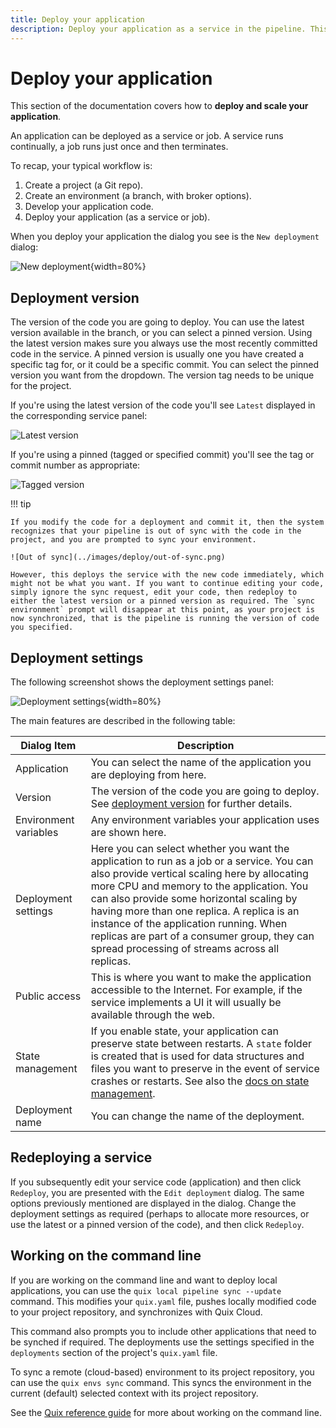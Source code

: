 ```yaml
---
title: Deploy your application
description: Deploy your application as a service in the pipeline. This documentation describes how to deploy and redeploy a service.
---
```


# Deploy your application

This section of the documentation covers how to **deploy and scale your application**. 

An application can be deployed as a service or job. A service runs continually, a job runs just once and then terminates.

To recap, your typical workflow is:

1. Create a project (a Git repo).
2. Create an environment (a branch, with broker options).
3. Develop your application code.
4. Deploy your application (as a service or job).

When you deploy your application the dialog you see is the `New deployment` dialog:

![New deployment](../images/deploy/new-deployment-dialog.png){width=80%}

## Deployment version

The version of the code you are going to deploy. You can use the latest version available in the branch, or you can select a pinned version. Using the latest version makes sure you always use the most recently committed code in the service. A pinned version is usually one you have created a specific tag for, or it could be a specific commit. You can select the pinned version you want from the dropdown. The version tag needs to be unique for the project.

If you're using the latest version of the code you'll see `Latest` displayed in the corresponding service panel:

![Latest version](../images/deploy/deployment-latest-version.png)

If you're using a pinned (tagged or specified commit) you'll see the tag or commit number as appropriate:

![Tagged version](../images/deploy/deployment-tagged-version.png)

!!! tip

    If you modify the code for a deployment and commit it, then the system recognizes that your pipeline is out of sync with the code in the project, and you are prompted to sync your environment. 
    
    ![Out of sync](../images/deploy/out-of-sync.png)
    
    However, this deploys the service with the new code immediately, which might not be what you want. If you want to continue editing your code, simply ignore the sync request, edit your code, then redeploy to either the latest version or a pinned version as required. The `sync environment` prompt will disappear at this point, as your project is now synchronized, that is the pipeline is running the version of code you specified.

## Deployment settings

The following screenshot shows the deployment settings panel:

![Deployment settings](../images/deploy/deployment-settings.png){width=80%}

The main features are described in the following table:

| Dialog Item | Description |
|----|----|
| Application | You can select the name of the application you are deploying from here. |
| Version | The version of the code you are going to deploy. See [deployment version](#deployment-version) for further details. |
| Environment variables | Any environment variables your application uses are shown here. |
| Deployment settings | Here you can select whether you want the application to run as a job or a service. You can also provide vertical scaling here by allocating more CPU and memory to the application. You can also provide some horizontal scaling by having more than one replica. A replica is an instance of the application running. When replicas are part of a consumer group, they can spread processing of streams across all replicas. |
| Public access | This is where you want to make the application accessible to the Internet. For example, if the service implements a UI it will usually be available through the web. |
| State management | If you enable state, your application can preserve state between restarts. A `state` folder is created that is used for data structures and files you want to preserve in the event of service crashes or restarts. See also the [docs on state management](./state-management.md). |
| Deployment name | You can change the name of the deployment. |

## Redeploying a service

If you subsequently edit your service code (application) and then click `Redeploy`, you are presented with the `Edit deployment` dialog. The same options previously mentioned are displayed in the dialog. Change the deployment settings as required (perhaps to allocate more resources, or use the latest or a pinned version of the code), and then click `Redeploy`.

## Working on the command line

If you are working on the command line and want to deploy local applications, you can use the `quix local pipeline sync --update` command. This modifies your `quix.yaml` file, pushes locally modified code to your project repository, and synchronizes with Quix Cloud. 

This command also prompts you to include other applications that need to be synched if required. The deployments use the settings specified in the `deployments` section of the project's `quix.yaml` file.

To sync a remote (cloud-based) environment to its project repository, you can use the `quix envs sync` command. This syncs the environment in the current (default) selected context with its project repository.

See the [Quix reference guide](../quix-cli/cli-reference.md) for more about working on the command line.
